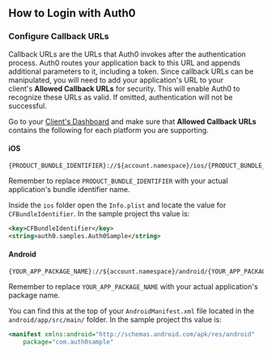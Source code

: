 ## How to Login with Auth0

### Configure Callback URLs

Callback URLs are the URLs that Auth0 invokes after the authentication process. Auth0 routes your application back to this URL and appends additional parameters to it, including a token. Since callback URLs can be manipulated, you will need to add your application's URL to your client's **Allowed Callback URLs** for security. This will enable Auth0 to recognize these URLs as valid. If omitted, authentication will not be successful.

Go to your [Client's Dashboard](${manage_url}/#/applications/${account.clientId}/settings) and make sure that **Allowed Callback URLs** contains the following for each platform you are supporting.

#### iOS

```text
{PRODUCT_BUNDLE_IDENTIFIER}://${account.namespace}/ios/{PRODUCT_BUNDLE_IDENTIFIER}/callback
```

Remember to replace `PRODUCT_BUNDLE_IDENTIFIER` with your actual application's bundle identifier name.


Inside the `ios` folder open the `Info.plist` and locate the value for `CFBundleIdentifier`. In the sample project ths value is:

```xml
<key>CFBundleIdentifier</key>
<string>auth0.samples.Auth0Sample</string>
```


#### Android

```text
{YOUR_APP_PACKAGE_NAME}://${account.namespace}/android/{YOUR_APP_PACKAGE_NAME}/callback
```

Remember to replace `YOUR_APP_PACKAGE_NAME` with your actual application's package name.

You can find this at the top of your `AndroidManifest.xml` file located in the `android/app/src/main/` folder. In the sample project ths value is:
```xml
<manifest xmlns:android="http://schemas.android.com/apk/res/android"
    package="com.auth0sample"
```
